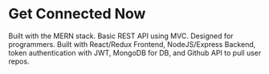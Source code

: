 <h1>Get Connected Now</h1>
<p>Built with the MERN stack. Basic REST API using MVC. Designed for programmers. Built with React/Redux Frontend, NodeJS/Express Backend, token authentication with JWT, MongoDB for DB, and Github API to pull user repos. 


